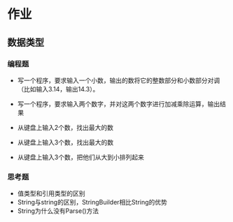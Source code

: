 # 作业
## 数据类型
### 编程题
* 写一个程序，要求输入一个小数，输出的数将它的整数部分和小数部分对调（比如输入3.14，输出14.3）。

* 写一个程序，要求输入两个数字，并对这两个数字进行加减乘除运算，输出结果

* 从键盘上输入2个数，找出最大的数

* 从键盘上输入3个数，找出最大的数

* 从键盘上输入3个数，把他们从大到小排列起来

### 思考题
* 值类型和引用类型的区别
* String与string的区别，StringBuilder相比String的优势
* String为什么没有Parse()方法
